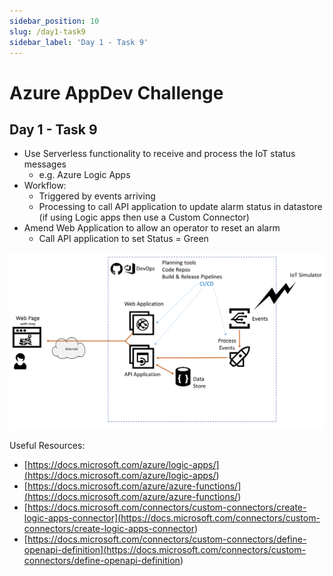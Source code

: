 ```yaml
---
sidebar_position: 10
slug: /day1-task9
sidebar_label: 'Day 1 - Task 9'
---
```

# Azure AppDev Challenge

## Day 1 - Task 9

- Use Serverless functionality to receive and process the IoT status messages
  - e.g. Azure Logic Apps
- Workflow:
  - Triggered by events arriving
  - Processing to call API application to update alarm status in datastore (if using Logic apps then use a Custom Connector)
- Amend Web Application to allow an operator to reset an alarm
  - Call API application to set Status = Green

![alttext](../images/slide12.png)

Useful Resources:

- [https://docs.microsoft.com/azure/logic-apps/](<https://docs.microsoft.com/azure/logic-apps/>)
- [https://docs.microsoft.com/azure/azure-functions/](<https://docs.microsoft.com/azure/azure-functions/>)
- [https://docs.microsoft.com/connectors/custom-connectors/create-logic-apps-connector](<https://docs.microsoft.com/connectors/custom-connectors/create-logic-apps-connector>)
- [https://docs.microsoft.com/connectors/custom-connectors/define-openapi-definition](<https://docs.microsoft.com/connectors/custom-connectors/define-openapi-definition>)
